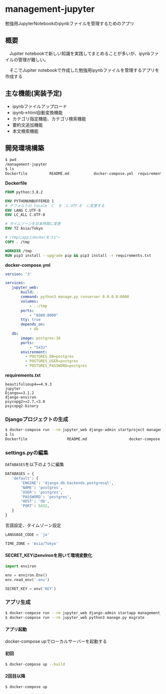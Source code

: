 # management-jupyter
勉強用JupyterNotebookのipynbファイルを管理するためのアプリ



## 概要

　Jupiter notebookで新しい知識を実践してまとめることが多いが、ipynbファイルの管理が難しい。

　そこでJupiter notebookで作成した勉強用ipynbファイルを管理するアプリを作成する



## 主な機能(実装予定)

- ipynbファイルアップロード
- ipynb→html自動変換機能
- カテゴリ指定機能、カテゴリ検索機能
- 要約文追加機能
- 本文検索機能



## 開発環境構築

```bash
$ pwd
/management-jupyter
$ ls
Dockerfile          README.md           docker-compose.yml  requirements.txt
```

**Dockerfile**

```dockerfile
FROM python:3.8.2

ENV PYTHONUNBUFFERED 1
# デフォルトの locale `C` を `C.UTF-8` に変更する
ENV LANG C.UTF-8
ENV LC_ALL C.UTF-8

# タイムゾーンを日本時間に変更
ENV TZ Asia/Tokyo

# /tmpにappとdockerをコピー
COPY . /tmp

WORKDIR /tmp
RUN pip3 install --upgrade pip && pip3 install -r requirements.txt
```

**docker-compose.yml**

```yaml
version: '3'

services:
   jupyter_web:
       build: .
       command: python3 manage.py runserver 0.0.0.0:8000
       volumes:
           - .:/tmp
       ports:
           - "8000:8000"
       tty: true
       depends_on:
           - db
   db:
       image: postgres:10
       ports:
           - "5432"
       environment:
         - POSTGRES_DB=postgres
         - POSTGRES_USER=postgres
         - POSTGRES_PASSWORD=postgres
```

**requirements.txt**

```
beautifulsoup4==4.9.3
jupyter
Django==3.1.2
django-environ
psycopg2>=2.7,<3.0
psycopg2-binary
```



### Djangoプロジェクトの生成

```bash
$ docker-compose run --rm jupyter_web django-admin startproject management_jupyter_project . 
$ ls
Dockerfile                  README.md                   docker-compose.yml          manage.py*                  management_jupyter_project/ requirements.txt
```



### settings.pyの編集

`DATABASES`を以下のように編集

```python 
DATABASES = {
   'default': {
       'ENGINE': 'django.db.backends.postgresql',
       'NAME': 'postgres',
       'USER': 'postgres',
       'PASSWORD': 'postgres',
       'HOST': 'db',
       'PORT': 5432,
   }
}
```

言語設定、タイムゾーン設定

```python
LANGUAGE_CODE = 'ja'

TIME_ZONE = 'Asia/Tokyo'
```



#### SECRET_KEYはenvironを用いて環境変数化

```python
import environ

env = environ.Env()
env.read_env('.env')

SECRET_KEY = env('KEY')
```



### アプリ生成

```bash
$ docker-compose run --rm jupyter_web django-admin startapp management_jupyter_app
$ docker-compose run --rm jupyter_web python3 manage.py migrate
```





#### アプリ起動

 docker-compose upでローカルサーバーを起動する

#### 初回

```bash
$ docker-compose up --build
```



#### 2回目以降

```bash
$ docker-compose up
```

